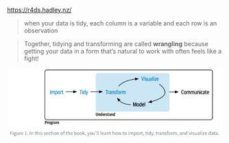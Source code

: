 https://r4ds.hadley.nz/

>when your data is tidy, each column is a variable and each row is an observation

>Together, tidying and transforming are called **wrangling** because getting your data in a form that’s natural to work with often feels like a fight!

![](_attachments/Pasted%20image%2020240310224342.png)

